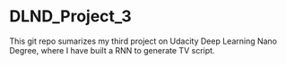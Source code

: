 # DLND_Project_3
This git repo sumarizes my third project on Udacity Deep Learning Nano Degree, where I have built a RNN to generate TV script.

